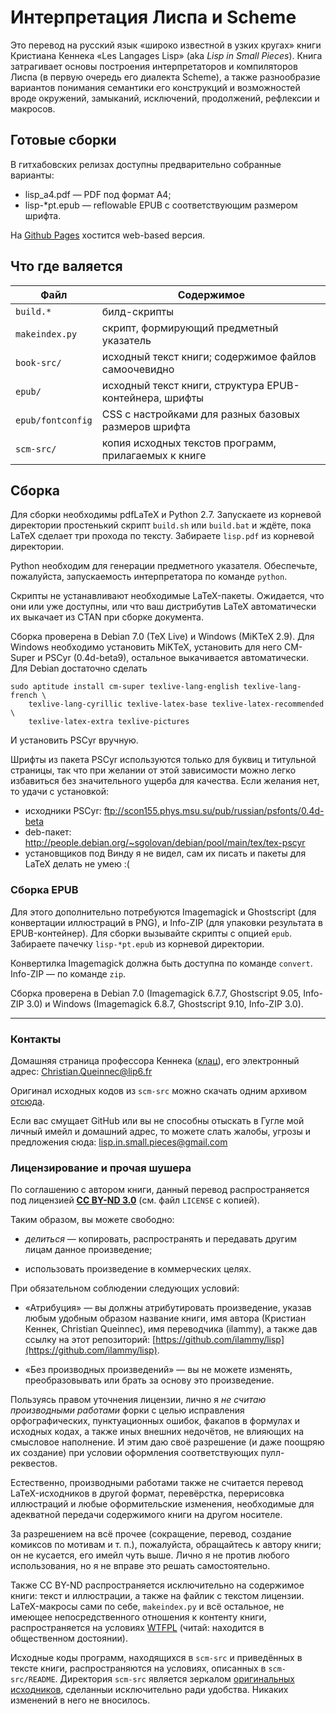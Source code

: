 Интерпретация Лиспа и Scheme
============================

Это перевод на русский язык «широко известной в узких кругах» книги Кристиана Кеннека «Les Langages Lisp» (aka _Lisp in Small Pieces_). Книга затрагивает основы построения интерпретаторов и компиляторов Лиспа (в первую очередь его диалекта Scheme), а также разнообразие вариантов понимания семантики его конструкций и возможностей вроде окружений, замыканий, исключений, продолжений, рефлексии и макросов.


Готовые сборки
--------------

В гитхабовских релизах доступны предварительно собранные варианты:
  * lisp_a4.pdf — PDF под формат A4;
  * lisp-*pt.epub — reflowable EPUB с соответствующим размером шрифта.

На [Github Pages](http://ilammy.github.io/lisp/) хостится web-based версия.


Что где валяется
----------------

| Файл              | Содержимое                                              |
|-------------------|---------------------------------------------------------|
| `build.*`         | билд-скрипты                                            |
| `makeindex.py`    | скрипт, формирующий предметный указатель                |
| `book-src/`       | исходный текст книги; содержимое файлов самоочевидно    |
| `epub/`           | исходный текст книги, структура EPUB-контейнера, шрифты |
| `epub/fontconfig` | CSS с настройками для разных базовых размеров шрифта    |
| `scm-src/`        | копия исходных текстов программ, прилагаемых к книге    |


Сборка
------

Для сборки необходимы pdfLaTeX и Python 2.7. Запускаете из корневой директории простенький скрипт `build.sh` или `build.bat` и ждёте, пока LaTeX сделает три прохода по тексту. Забираете `lisp.pdf` из корневой директории.

Python необходим для генерации предметного указателя. Обеспечьте, пожалуйста, запускаемость интерпретатора по команде `python`.

Скрипты не устанавливают необходимые LaTeX-пакеты. Ожидается, что они или уже доступны, или что ваш дистрибутив LaTeX автоматически их выкачает из CTAN при сборке документа.

Сборка проверена в Debian 7.0 (TeX Live) и Windows (MiKTeX 2.9). Для Windows необходимо установить MiKTeX, установить для него CM-Super и PSCyr (0.4d-beta9), остальное выкачивается автоматически. Для Debian достаточно сделать

    sudo aptitude install cm-super texlive-lang-english texlive-lang-french \
        texlive-lang-cyrillic texlive-latex-base texlive-latex-recommended  \
        texlive-latex-extra texlive-pictures

И установить PSCyr вручную.

Шрифты из пакета PSCyr используются только для буквиц и титульной страницы, так что при желании от этой зависимости можно легко избавиться без значительного ущерба для качества. Если желания нет, то удачи с установкой:
  * исходники PSCyr: ftp://scon155.phys.msu.su/pub/russian/psfonts/0.4d-beta
  * deb-пакет: http://people.debian.org/~sgolovan/debian/pool/main/tex/tex-pscyr
  * установщиков под Винду я не видел, сам их писать и пакеты для LaTeX делать не умею :(

### Сборка EPUB

Для этого дополнительно потребуются Imagemagick и Ghostscript (для конвертации иллюстраций в PNG), и Info-ZIP (для упаковки результата в EPUB-контейнер). Для сборки вызывайте скрипты с опцией `epub`. Забираете пачечку `lisp-*pt.epub` из корневой директории.

Конвертилка Imagemagick должна быть доступна по команде `convert`. Info-ZIP — по команде `zip`.

Сборка проверена в Debian 7.0 (Imagemagick 6.7.7, Ghostscript 9.05, Info-ZIP 3.0) и Windows (Imagemagick 6.8.7, Ghostscript 9.10, Info-ZIP 3.0).


----


### Контакты

Домашняя страница профессора Кеннека ([клац](http://pagesperso-systeme.lip6.fr/Christian.Queinnec/WWW/Queinnec.html)), его электронный адрес: [Christian.Queinnec@lip6.fr](mailto:Christian.Queinnec@lip6.fr)

Оригинал исходных кодов из `scm-src` можно скачать одним архивом [отсюда](http://pagesperso-systeme.lip6.fr/Christian.Queinnec/Books/LiSP-2ndEdition-2006Dec11.tgz).

Если вас смущает GitHub или вы не способны отыскать в Гугле мой личный имейл и домашний адрес, то можете слать жалобы, угрозы и предложения сюда: [lisp.in.small.pieces@gmail.com](mailto:lisp.in.small.pieces@gmail.com)


### Лицензирование и прочая шушера

По соглашению с автором книги, данный перевод распространяется под лицензией [**CC BY-ND 3.0**](http://creativecommons.org/licenses/by-nd/3.0) (см. файл `LICENSE` с копией).

Таким образом, вы можете свободно:

  * *делиться* — копировать, распространять и передавать другим лицам данное произведение;

  * использовать произведение в коммерческих целях.

При обязательном соблюдении следующих условий:

  * «Атрибуция» — вы должны атрибутировать произведение, указав любым удобным образом название книги, имя автора (Кристиан Кеннек, Christian Queinnec), имя переводчика (ilammy), а также дав ссылку на этот репозиторий: [https://github.com/ilammy/lisp](https://github.com/ilammy/lisp).

  * «Без производных произведений» — вы не можете изменять, преобразовывать или брать за основу это произведение.

Пользуясь правом уточнения лицензии, лично я *не считаю производными работами* форки с целью исправления орфографических, пунктуационных ошибок, факапов в формулах и исходных кодах, а также иных внешних недочётов, не влияющих на смысловое наполнение. И этим даю своё разрешение (и даже поощряю их создание) при условии оформления соответствующих пулл-реквестов.

Естественно, производными работами также не считается перевод LaTeX-исходников в другой формат, перевёрстка, перерисовка иллюстраций и любые оформительские изменения, необходимые для адекватной передачи содержимого книги на другом носителе.

За разрешением на всё прочее (сокращение, перевод, создание комиксов по мотивам и т. п.), пожалуйста, обращайтесь к автору книги; он не кусается, его имейл чуть выше. Лично я не против любого использования, но я не вправе это решать самостоятельно.

Также CC BY-ND распространяется исключительно на содержимое книги: текст и иллюстрации, а также на файлик с текстом лицензии. LaTeX-макросы сами по себе, `makeindex.py` и всё остальное, не имеющее непосредственного отношения к контенту книги, распространяется на условиях [WTFPL](http://www.wtfpl.net/) (читай: находится в общественном достоянии).

Исходные коды программ, находящихся в `scm-src` и приведённых в тексте книги, распространяются на условиях, описанных в `scm-src/README`. Директория `scm-src` является зеркалом [оригинальных исходников](http://pagesperso-systeme.lip6.fr/Christian.Queinnec/Books/LiSP-2ndEdition-2006Dec11.tgz), сделанныи исключительно ради удобства. Никаких изменений в него не вносилось.
